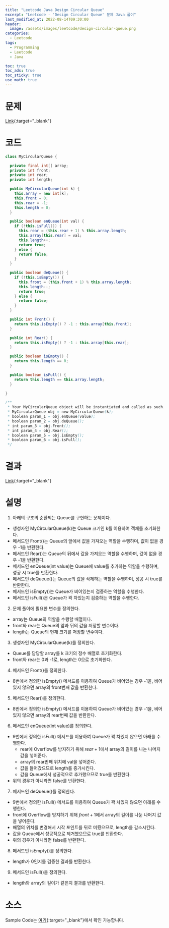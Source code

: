 ```yaml
---
title: "Leetcode Java Design Circular Queue"
excerpt: "Leetcode - 'Design Circular Queue' 문제 Java 풀이"
last_modified_at: 2022-08-14T09:30:00
header:
  image: /assets/images/leetcode/design-circular-queue.png
categories:
  - Leetcode
tags:
  - Programming
  - Leetcode
  - Java

toc: true
toc_ads: true
toc_sticky: true
use_math: true
---
```

# 문제
[Link](https://leetcode.com/problems/design-circular-queue/){:target="_blank"}

# 코드
```java
class MyCircularQueue {

  private final int[] array;
  private int front;
  private int rear;
  private int length;

  public MyCircularQueue(int k) {
    this.array = new int[k];
    this.front = 0;
    this.rear = -1;
    this.length = 0;
  }

  public boolean enQueue(int val) {
    if (!this.isFull()) {
      this.rear = (this.rear + 1) % this.array.length;
      this.array[this.rear] = val;
      this.length++;
      return true;
    } else {
      return false;
    }
  }

  public boolean deQueue() {
    if (!this.isEmpty()) {
      this.front = (this.front + 1) % this.array.length;
      this.length--;
      return true;
    } else {
      return false;
    }
  }

  public int Front() {
    return this.isEmpty() ? -1 : this.array[this.front];
  }

  public int Rear() {
    return this.isEmpty() ? -1 : this.array[this.rear];
  }

  public boolean isEmpty() {
    return this.length == 0;
  }

  public boolean isFull() {
    return this.length == this.array.length;
  }

}

/**
 * Your MyCircularQueue object will be instantiated and called as such:
 * MyCircularQueue obj = new MyCircularQueue(k);
 * boolean param_1 = obj.enQueue(value);
 * boolean param_2 = obj.deQueue();
 * int param_3 = obj.Front();
 * int param_4 = obj.Rear();
 * boolean param_5 = obj.isEmpty();
 * boolean param_6 = obj.isFull();
 */
```

# 결과
[Link](https://leetcode.com/submissions/detail/772999229/){:target="_blank"}

# 설명
1. 아래의 구조의 순환되는 Queue를 구현하는 문제이다.
- 생성자인 MyCircularQueue(k)는 Queue 크기인 k를 이용하여 객체를 초기화한다.
- 메서드인 Front()는 Queue의 앞에서 값을 가져오는 역할을 수행하며, 값이 없을 경우 -1을 반환한다.
- 메서드인 Rear()는 Queue의 뒤에서 값을 가져오는 역할을 수행하며, 값이 없을 경우 -1을 반환한다.
- 메서드인 enQueue(int value)는 Queue에 value를 추가하는 역할을 수행하며, 성공 시 true를 반환한다.
- 메서드인 deQueue()는 Queue의 값을 삭제하는 역할을 수행하며, 성공 시 true를 반환한다.
- 메서드인 isEmpty()는 Queue가 비어있는지 검증하는 역할을 수행한다.
- 메서드인 isFull()은 Queue가 꽉 차있는지 검증하는 역할을 수행한다.

2. 문제 풀이에 필요한 변수를 정의한다.
- array는 Queue의 역할을 수행할 배열이다.
- front와 rear는 Queue의 앞과 뒤의 값을 저장할 변수이다.
- length는 Queue의 현재 크기를 저장할 변수이다.

3. 생성자인 MyCircularQueue(k)를 정의한다.
- Queue를 담당할 array를 k 크기의 정수 배열로 초기화한다.
- front와 rear는 0과 -1로, length는 0으로 초기화한다.

4. 메서드인 Front()를 정의한다.
- 8번에서 정의한 isEmpty() 메서드를 이용하여 Queue가 비어있는 경우 -1을, 비어있지 않으면 array의 front번째 값을 반환한다.

5. 메서드인 Rear()를 정의한다.
- 8번에서 정의한 isEmpty() 메서드를 이용하여 Queue가 비어있는 경우 -1을, 비어있지 않으면 array의 rear번째 값을 반환한다.

6. 메서드인 enQueue(int value)를 정의한다.
- 9번에서 정의한 isFull() 메서드를 이용하여 Queue가 꽉 차있지 않으면 아래를 수행한다.
  - rear에 Overflow를 방지하기 위해 $rear + 1$에서 array의 길이를 나눈 나머지 값을 넣어준다.
  - array의 rear번째 위치에 val을 넣어준다.
  - 값을 들어갔으므로 length를 증가시킨다.
  - 값을 Queue에서 성공적으로 추가했으므로 true를 반환한다.
- 위의 경우가 아니라면 false를 반환한다.

7. 메서드인 deQueue()를 정의한다.
- 9번에서 정의한 isFull() 메서드를 이용하여 Queue가 꽉 차있지 않으면 아래를 수행한다.
 - front에 Overflow를 방지하기 위해 $front + 1$에서 array의 길이를 나눈 나머지 값을 넣어준다.
 - 배열의 위치를 변경해서 시작 포인트를 뒤로 미뤘으므로, length를 감소시킨다.
 - 값을 Queue에서 성공적으로 제거했으므로 true를 반환한다.
- 위의 경우가 아니라면 false를 반환한다.

8. 메서드인 isEmpty()를 정의한다.
- length가 0인지를 검증한 결과를 반환한다.

9. 메서드인 isFull()을 정의한다.
- length와 array의 길이가 같은지 결과를 반환한다.

# 소스
Sample Code는 [여기](https://github.com/GracefulSoul/leetcode/blob/master/src/main/java/gracefulsoul/problems/DesignCircularQueue.java){:target="_blank"}에서 확인 가능합니다.